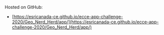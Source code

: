 Hosted on GitHub:

- [https://esricanada-ce.github.io/ecce-app-challenge-2020/Geo_Nerd_Herd/app/](https://esricanada-ce.github.io/ecce-app-challenge-2020/Geo_Nerd_Herd/app/)